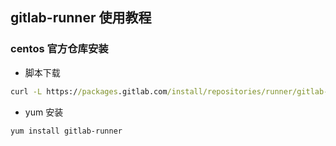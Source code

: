 ## gitlab-runner 使用教程

### centos 官方仓库安装

- 脚本下载

```cmd
curl -L https://packages.gitlab.com/install/repositories/runner/gitlab-runner/script.rpm.sh | sudo bash
```

- yum 安装

```commandline
yum install gitlab-runner
```
